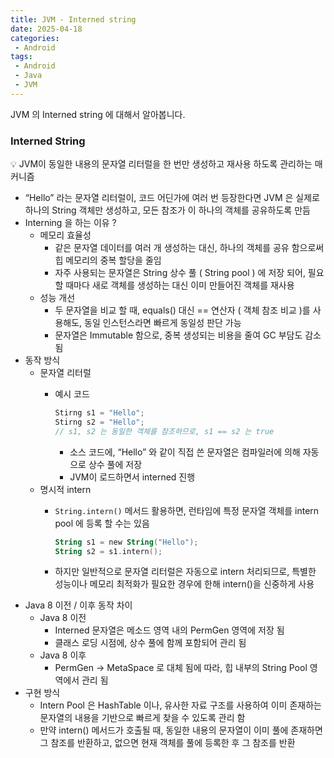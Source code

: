 ```yaml
---
title: JVM - Interned string      
date: 2025-04-18
categories:
 - Android
tags:
 - Android
 - Java
 - JVM
---
```


JVM 의 Interned string 에 대해서 알아봅니다.    

<!-- more -->

### Interned String

<aside>
💡 JVM이 동일한 내용의 문자열 리터럴을 한 번만 생성하고 재사용 하도록 관리하는 매커니즘
</aside>

- “Hello” 라는 문자열 리터럴이, 코드 어딘가에 여러 번 등장한다면 JVM 은 실제로 하나의 String 객체만 생성하고, 모든 참조가 이 하나의 객체를 공유하도록 만듬
- Interning 을 하는 이유 ?
  - 메모리 효율성
    - 같은 문자열 데이터를 여러 개 생성하는 대신, 하나의 객체를 공유 함으로써 힙 메모리의 중복 할당을 줄임
    - 자주 사용되는 문자열은 String 상수 풀 ( String pool ) 에 저장 되어, 필요 할 때마다 새로 객체를 생성하는 대신 이미 만들어진 객체를 재사용
  - 성능 개선
    - 두 문자열을 비교 할 때, equals() 대신 == 연산자 ( 객체 참조 비교 )를 사용해도, 동일 인스턴스라면 빠르게 동일성 판단 가능
    - 문자열은 Immutable 함으로, 중복 생성되는 비용을 줄여 GC 부담도 감소 됨
- 동작 방식
  - 문자열 리터럴
    - 예시 코드

        ```kotlin
        Stirng s1 = "Hello";
        Stirng s2 = "Hello";
        // s1, s2 는 동일한 객체를 참조하므로, s1 == s2 는 true 
        ```

      - 소스 코드에, “Hello” 와 같이 직접 쓴 문자열은 컴파일러에 의해 자동으로 상수 풀에 저장
      - JVM이 로드하면서 interned 진행
  - 명시적 intern
    - `String.intern()` 메서드 활용하면, 런타임에 특정 문자열 객체를 intern pool 에 등록 할 수는 있음

        ```kotlin
        String s1 = new String("Hello");
        String s2 = s1.intern();
        ```

    - 하지만 일반적으로 문자열 리터럴은 자동으로 intern 처리되므로, 특별한 성능이나 메모리 최적화가 필요한 경우에 한해 intern()을 신중하게 사용
- Java 8 이전 / 이후 동작 차이
  - Java 8 이전
    - Interned 문자열은 메소드 영역 내의 PermGen 영역에 저장 됨
    - 클래스 로딩 시점에, 상수 풀에 함께 포함되어 관리 됨
  - Java 8 이후
    - PermGen → MetaSpace 로 대체 됨에 따라, 힙 내부의 String Pool 영역에서 관리 됨
- 구현 방식
  - Intern Pool 은 HashTable 이나, 유사한 자료 구조를 사용하여 이미 존재하는 문자열의 내용을 기반으로 빠르게 찾을 수 있도록 관리 함
  - 만약 intern() 메서드가 호출될 때, 동일한 내용의 문자열이 이미 풀에 존재하면 그 참조를 반환하고, 없으면 현재 객체를 풀에 등록한 후 그 참조를 반환